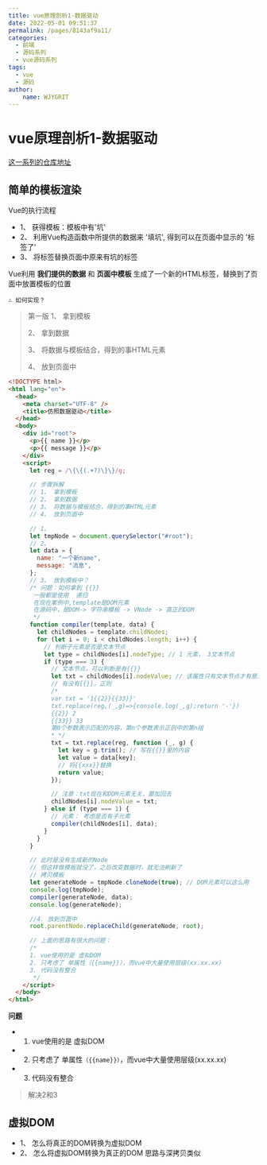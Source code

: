 ```yaml
---
title: vue原理剖析1-数据驱动
date: 2022-05-01 09:51:37
permalink: /pages/8143af9a11/
categories:
  - 前端
  - 源码系列
  - vue源码系列
tags:
  - vue
  - 源码  
author:
    name: WJYGRIT
---
```




# vue原理剖析1-数据驱动

[这一系列的仓库地址](https://github.com/GRITWJY/wjySourceSimple/tree/master/studyVue)


## 简单的模板渲染
Vue的执行流程
- 1、 获得模板：模板中有'坑'
- 2、 利用Vue构造函数中所提供的数据来 '填坑', 得到可以在页面中显示的 '标签了'
- 3、 将标签替换页面中原来有坑的标签

Vue利用 **我们提供的数据** 和 **页面中模板** 生成了一个新的HTML标签，替换到了页面中放置模板的位置

`∴ 如何实现？`
> 第一版 
> 1、 拿到模板 
> 
> 2、 拿到数据
> 
> 3、 将数据与模板结合，得到的事HTML元素
> 
> 4、 放到页面中

```html
<!DOCTYPE html>
<html lang="en">
  <head>
    <meta charset="UTF-8" />
    <title>仿照数据驱动</title>
  </head>
  <body>
    <div id="root">
      <p>{{ name }}</p>
      <p>{{ message }}</p>
    </div>
    <script>
      let reg = /\{\{(.+?)\}\}/g;

      // 步骤拆解
      // 1、 拿到模板
      // 2、 拿到数据
      // 3、 将数据与模板结合，得到的事HTML元素
      // 4、 放到页面中

      // 1、
      let tmpNode = document.querySelector("#root");
      // 2、
      let data = {
        name: "一个新name",
        message: "消息",
      };
      // 3、 放到模板中？
      /* 问题：如何拿到 {{}}
       一般都是使用  递归
       在现在案例中,template是DOM元素
       在源码中，是DOM-> 字符串模板 -> VNode -> 真正的DOM
       */
      function compiler(template, data) {
        let childNodes = template.childNodes;
        for (let i = 0; i < childNodes.length; i++) {
          // 判断子元素是否是文本节点
          let type = childNodes[i].nodeType; // 1 元素， 3文本节点
          if (type === 3) {
            // 文本节点，可以判断是有{{}}
            let txt = childNodes[i].nodeValue; // 该属性只有文本节点才有意义
            // 有没有{{}}，正则
            /*
            var txt = '1{{2}}{{33}}'
            txt.replace(reg,(_,g)=>{console.log(_,g);return '-'})
            {{2}} 2
            {{33}} 33
            第0个参数表示匹配的内容，第n个参数表示正则中的第n组
            * */
            txt = txt.replace(reg, function (_, g) {
              let key = g.trim(); // 写在{{}}里的内容
              let value = data[key];
              // 将{{xxx}}替换
              return value;
            });

            // 注意：txt现在和DOM元素无关，要加回去
            childNodes[i].nodeValue = txt;
          } else if (type === 1) {
            // 元素： 考虑是否有子元素
            compiler(childNodes[i], data);
          }
        }
      }

      // 此时是没有生成新的Node
      // 但这样做模板就没了，之后改变数据时，就无法刷新了
      // 拷贝模板
      let generateNode = tmpNode.cloneNode(true); // DOM元素可以这么用
      console.log(tmpNode);
      compiler(generateNode, data);
      console.log(generateNode);

      //4. 放到页面中
      root.parentNode.replaceChild(generateNode, root);

      // 上面的思路有很大的问题：
      /*
      1. vue使用的是 虚拟DOM
      2. 只考虑了 单属性（{{name}}），而vue中大量使用层级(xx.xx.xx)
      3. 代码没有整合
       */
    </script>
  </body>
</html>

```

**问题**
- 1. vue使用的是 虚拟DOM
- 2. 只考虑了 单属性`（{{name}}）`，而vue中大量使用层级(xx.xx.xx)
- 3. 代码没有整合
  
> 解决2和3


## 虚拟DOM
- 1、 怎么将真正的DOM转换为虚拟DOM
- 2、 怎么将虚拟DOM转换为真正的DOM
思路与深拷贝类似
